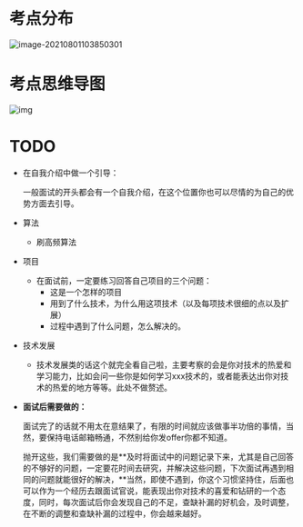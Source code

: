 # 考点分布

![image-20210801103850301](面试Overview.assets/image-20210801103850301.png)



# 考点思维导图

![img](面试Overview.assets/826546_1552912193276_405ECEB966482DD81C21A97C5F41C7A9)





# TODO

- 在自我介绍中做一个引导：

  一般面试的开头都会有一个自我介绍，在这个位置你也可以尽情的为自己的优势方面去引导。

- 算法

  - 刷高频算法

- 项目

  - 在面试前，一定要练习回答自己项目的三个问题：
    - 这是一个怎样的项目
    - 用到了什么技术，为什么用这项技术（以及每项技术很细的点以及扩展）
    - 过程中遇到了什么问题，怎么解决的。

- 技术发展

  - 技术发展类的话这个就完全看自己啦，主要考察的会是你对技术的热爱和学习能力，比如会问一些你是如何学习xxx技术的，或者能表达出你对技术的热爱的地方等等。此处不做赘述。

- **面试后需要做的：**

  面试完了的话就不用太在意结果了，有限的时间就应该做事半功倍的事情，当然，要保持电话邮箱畅通，不然别给你发offer你都不知道。

  抛开这些，我们需要做的是**及时将面试中的问题记录下来，尤其是自己回答的不够好的问题，一定要花时间去研究，并解决这些问题，下次面试再遇到相同的问题就能很好的解决，**当然，即使不遇到，你这个习惯坚持住，后面也可以作为一个经历去跟面试官说，能表现出你对技术的喜爱和钻研的一个态度，同时，每次面试后你会发现自己的不足，查缺补漏的好机会，及时调整，在不断的调整和查缺补漏的过程中，你会越来越好。